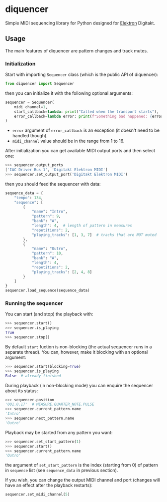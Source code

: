 # diquencer
Simple MIDI sequencing library for Python designed for [Elektron](https://www.elektron.se/) Digitakt.

## Usage
The main features of diquencer are pattern changes and track mutes.

### Initialization
Start with importing `Sequencer` class (which is the public API of diquencer):
```python
from diquencer import Sequencer
```
then you can initialize it with the following optional arguments:
```python
sequencer = Sequencer(
    midi_channel=1,
    start_callback=lambda: print("Called when the transport starts"),
    error_callback=lambda error: print(f"Something bad happened: {error}")
)
```
- `error` argument of `error_callback` is an exception (it doesn't need to be handled though).
- `midi_channel` value should be in the range from 1 to 16.

After initialization you can get available MIDI output ports and then select one:
```python
>>> sequencer.output_ports
['IAC Driver Bus 1', 'Digitakt Elektron MIDI']
>>> sequencer.set_output_port('Digitakt Elektron MIDI')
```

then you should feed the sequencer with data:
```python
sequence_data = {
    "tempo": 134,
    "sequence": [
        {
            "name": "Intro",
            "pattern": 9,
            "bank": "A",
            "length": 4,  # length of pattern in measures
            "repetitions": 2,
            "playing_tracks": [1, 3, 7]  # tracks that are NOT muted
        },
        {
            "name": "Outro",
            "pattern": 10,
            "bank": "A",
            "length": 4,
            "repetitions": 2,
            "playing_tracks": [2, 4, 8]
        }
    ]
}
sequencer.load_sequence(sequence_data)
```

### Running the sequencer

You can start (and stop) the playback with:
```python
>>> sequencer.start()
>>> sequencer.is_playing
True
>>> sequencer.stop()
```

By default `start` fuction is non-blocking (the actual sequencer runs in a separate thread). You can, however, make it blocking with an optional argument:
```python
>>> sequencer.start(blocking=True)
>>> sequencer.is_playing
False  # already finished
```

During playback (in non-blocking mode) you can enquire the sequencer about its status:
```python
>>> sequencer.position
'001.0.17'  # MEASURE.QUARTER_NOTE.PULSE
>>> sequencer.current_pattern.name
'Intro'
>>> sequencer.next_pattern.name
'Outro'
```

Playback may be started from any pattern you want:
```python
>>> sequencer.set_start_pattern(1)
>>> sequencer.start()
>>> sequencer.current_pattern.name
'Outro'
```
the argument of `set_start_pattern` is the index (starting from 0) of pattern in `sequence` list (see `sequence_data` in previous section).

If you wish, you can change the output MIDI channel and port (changes will have an effect after the playback restarts):
```python
sequencer.set_midi_channel(5)
```
